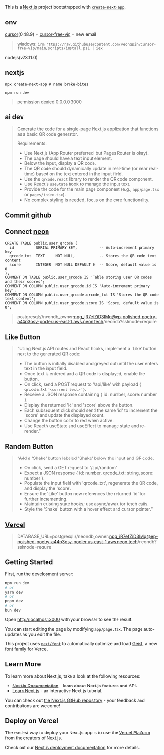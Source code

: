 This is a [Next.js](https://nextjs.org) project bootstrapped with [`create-next-app`](https://nextjs.org/docs/app/api-reference/cli/create-next-app).

## env

[cursor](https://www.cursor.com/downloads)(0.48.9) + [cursor-free-vip](https://github.com/yeongpin/cursor-free-vip)  + new email

> windows: `irm https://raw.githubusercontent.com/yeongpin/cursor-free-vip/main/scripts/install.ps1 | iex`

nodejs(v23.11.0)

## nextjs

```
npx create-next-app # name broke-bites

npm run dev
```

> permission denied 0.0.0.0:3000

## ai dev

> Generate the code for a single-page Next.js application that functions as a basic QR code generator.
>
> Requirements:
>
> - Use Next.js (App Router preferred, but Pages Router is okay).
> - The page should have a text input element.
> - Below the input, display a QR code.
> - The QR code should dynamically update in real-time (or near real-time) based on the text entered in the input field.
> - Use the `qrcode.react` library to render the QR code component.
> - Use React's `useState` hook to manage the input text.
> - Provide the code for the main page component (e.g., `app/page.tsx` or `pages/index.tsx`).
> - No complex styling is needed, focus on the core functionality.

## Commit github

## Connect [neon](neon.tech)

```
CREATE TABLE public.user_qrcode (
  id          SERIAL PRIMARY KEY,          -- Auto-increment primary key
  qrcode_txt  TEXT     NOT NULL,           -- Stores the QR code text content
  score       INTEGER  NOT NULL DEFAULT 0  -- Score, default value is 0
);
COMMENT ON TABLE public.user_qrcode IS 'Table storing user QR codes and their scores';
COMMENT ON COLUMN public.user_qrcode.id IS 'Auto-increment primary key';
COMMENT ON COLUMN public.user_qrcode.qrcode_txt IS 'Stores the QR code text content';
COMMENT ON COLUMN public.user_qrcode.score IS 'Score, default value is 0';
```

> postgresql://neondb_owner:npg_jR7efZiD3IMq@ep-polished-poetry-a44p3osy-pooler.us-east-1.aws.neon.tech/neondb?sslmode=require

## Like Button

> “Using Next.js API routes and React hooks, implement a 'Like' button next to the generated QR code:
>
> - The button is initially disabled and greyed out until the user enters text in the input field.
> - Once text is entered and a QR code is displayed, enable the button.
> - On click, send a POST request to '/api/like' with payload { qrcode_txt: '`<current text>`' }.
> - Receive a JSON response containing { id: number, score: number }.
> - Display the returned 'id' and 'score' above the button.
> - Each subsequent click should send the same 'id' to increment the 'score' and update the displayed count.
> - Change the button color to red when active.
> - Use React’s useState and useEffect to manage state and re-render.”

## Random Button

> “Add a 'Shake' button labeled 'Shake' below the input and QR code:
>
> - On click, send a GET request to '/api/random'.
> - Expect a JSON response { id: number, qrcode_txt: string, score: number }.
> - Populate the input field with 'qrcode_txt', regenerate the QR code, and display the 'score'.
> - Ensure the 'Like' button now references the returned 'id' for further incrementing.
> - Maintain existing state hooks; use async/await for fetch calls.
> - Style the 'Shake' button with a hover effect and cursor pointer.”

## [Vercel](vercel.com)

> DATABASE_URL=postgresql://neondb_owner:npg_jR7efZiD3IMq@ep-polished-poetry-a44p3osy-pooler.us-east-1.aws.neon.tech/neondb?sslmode=require

## Getting Started

First, run the development server:

```bash
npm run dev
# or
yarn dev
# or
pnpm dev
# or
bun dev
```

Open [http://localhost:3000](http://localhost:3000) with your browser to see the result.

You can start editing the page by modifying `app/page.tsx`. The page auto-updates as you edit the file.

This project uses [`next/font`](https://nextjs.org/docs/app/building-your-application/optimizing/fonts) to automatically optimize and load [Geist](https://vercel.com/font), a new font family for Vercel.

## Learn More

To learn more about Next.js, take a look at the following resources:

- [Next.js Documentation](https://nextjs.org/docs) - learn about Next.js features and API.
- [Learn Next.js](https://nextjs.org/learn) - an interactive Next.js tutorial.

You can check out [the Next.js GitHub repository](https://github.com/vercel/next.js) - your feedback and contributions are welcome!

## Deploy on Vercel

The easiest way to deploy your Next.js app is to use the [Vercel Platform](https://vercel.com/new?utm_medium=default-template&filter=next.js&utm_source=create-next-app&utm_campaign=create-next-app-readme) from the creators of Next.js.

Check out our [Next.js deployment documentation](https://nextjs.org/docs/app/building-your-application/deploying) for more details.
